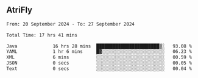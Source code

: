 ## AtriFly

<!--START_SECTION:waka-->

```txt
From: 20 September 2024 - To: 27 September 2024

Total Time: 17 hrs 41 mins

Java             16 hrs 28 mins  ███████████████████████▒░   93.08 %
YAML             1 hr 6 mins     █▓░░░░░░░░░░░░░░░░░░░░░░░   06.23 %
XML              6 mins          ░░░░░░░░░░░░░░░░░░░░░░░░░   00.59 %
JSON             0 secs          ░░░░░░░░░░░░░░░░░░░░░░░░░   00.05 %
Text             0 secs          ░░░░░░░░░░░░░░░░░░░░░░░░░   00.04 %
```

<!--END_SECTION:waka-->

